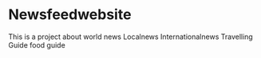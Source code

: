 # Newsfeedwebsite
This is a project about world news
Localnews
Internationalnews
Travelling Guide
food guide